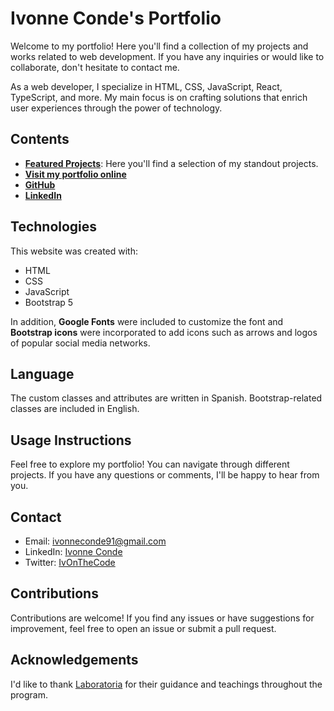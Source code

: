 # Ivonne Conde's Portfolio

Welcome to my portfolio! Here you'll find a collection of my projects and works related to web development. If you have any inquiries or would like to collaborate, don't hesitate to contact me.

As a web developer, I specialize in HTML, CSS, JavaScript, React, TypeScript, and more. My main focus is on crafting solutions that enrich user experiences through the power of technology.

## Contents

- [**Featured Projects**](https://portafolioivonne.netlify.app/#proyectos): Here you'll find a selection of my standout projects.
- [**Visit my portfolio online**](https://portafolioivonne.netlify.app/)
- [**GitHub**](https://github.com/IvonneConde)
- [**LinkedIn**](https://www.linkedin.com/in/ivonne-conde/)

## Technologies

This website was created with:

- HTML
- CSS
- JavaScript 
- Bootstrap 5

In addition, **Google Fonts** were included to customize the font and **Bootstrap icons** were incorporated to add icons such as arrows and logos of popular social media networks. 

## Language

The custom classes and attributes are written in Spanish. Bootstrap-related classes are included in English.

## Usage Instructions

Feel free to explore my portfolio! You can navigate through different projects. If you have any questions or comments, I'll be happy to hear from you.

## Contact

- Email: ivonneconde91@gmail.com
- LinkedIn: [Ivonne Conde](https://www.linkedin.com/in/ivonne-conde/)
- Twitter: [IvOnTheCode]([https://twitter.com/your_twitter](https://twitter.com/IvOnTheCode))

## Contributions

Contributions are welcome! If you find any issues or have suggestions for improvement, feel free to open an issue or submit a pull request.

## Acknowledgements

I'd like to thank [Laboratoria](https://github.com/Laboratoria) for their guidance and teachings throughout the program.

